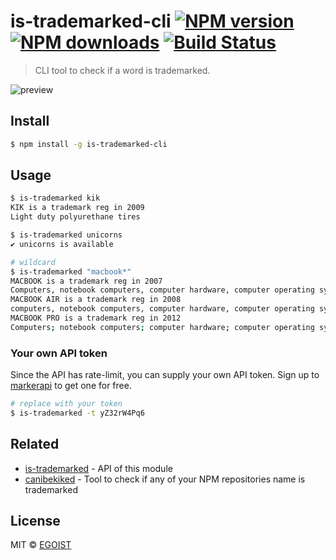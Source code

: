 # is-trademarked-cli [![NPM version](https://img.shields.io/npm/v/is-trademarked-cli.svg)](https://npmjs.com/package/is-trademarked-cli) [![NPM downloads](https://img.shields.io/npm/dm/is-trademarked-cli.svg)](https://npmjs.com/package/is-trademarked-cli) [![Build Status](https://img.shields.io/circleci/project/egoist/is-trademarked-cli/master.svg)](https://circleci.com/gh/egoist/is-trademarked-cli)

> CLI tool to check if a word is trademarked.

![preview](https://ooo.0o0.ooo/2016/03/24/56f3f232ebe57.png)

## Install

```bash
$ npm install -g is-trademarked-cli
```

## Usage

```bash
$ is-trademarked kik
KIK is a trademark reg in 2009
Light duty polyurethane tires

$ is-trademarked unicorns
✔ unicorns is available

# wildcard
$ is-trademarked "macbook*"
MACBOOK is a trademark reg in 2007
Computers, notebook computers, computer hardware, computer operating system software, computer peripherals
MACBOOK AIR is a trademark reg in 2008
computers, notebook computers, computer hardware, computer operating system software, computer peripherals
MACBOOK PRO is a trademark reg in 2012
Computers; notebook computers; computer hardware; computer operating system software; electrical power adaptors; electrical power cords; computer batteries; remote controls for use with computers; cables and connectors for use with computers and computer peripherals; downloadable electronic publications in the nature of instruction manuals in the field of computers, notebook computers, computer hardware, computer operating system software, computer batteries and other computer accessories and peripherals
```

### Your own API token

Since the API has rate-limit, you can supply your own API token. Sign up to [markerapi](http://www.markerapi.com/) to get one for free.

```bash
# replace with your token
$ is-trademarked -t yZ32rW4Pq6
```

## Related

- [is-trademarked](https://github.com/egoist/is-trademarked) - API of this module
- [canibekiked](https://github.com/parro-it/canibekiked) - Tool to check if any of your NPM repositories name is trademarked

## License

MIT © [EGOIST](https://github.com/egoist)
